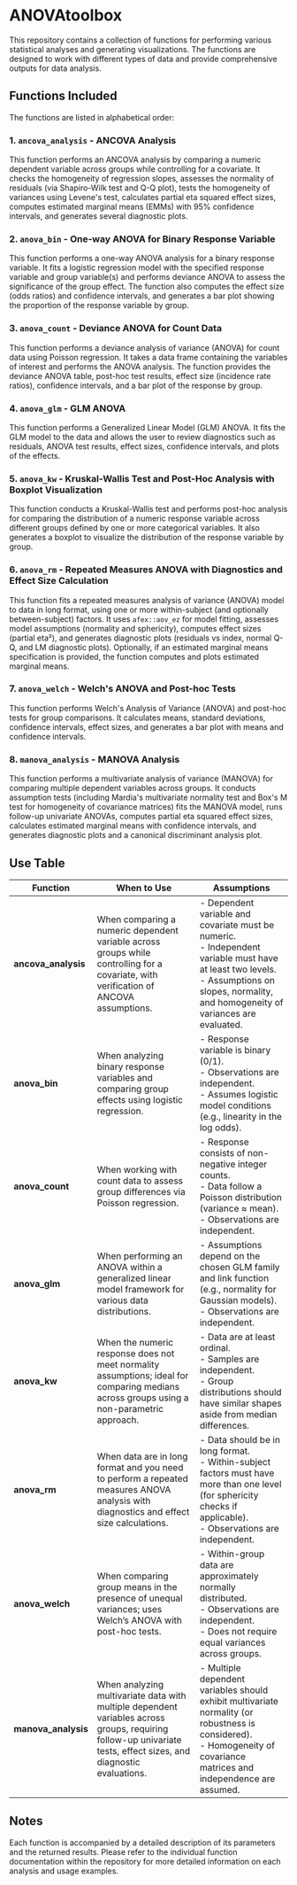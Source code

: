# ANOVAtoolbox

This repository contains a collection of functions for performing various statistical analyses and generating visualizations. The functions are designed to work with different types of data and provide comprehensive outputs for data analysis.

## Functions Included
The functions are listed in alphabetical order:

### 1. `ancova_analysis` - ANCOVA Analysis
This function performs an ANCOVA analysis by comparing a numeric dependent variable across groups while controlling for a covariate. It checks the homogeneity of regression slopes, assesses the normality of residuals (via Shapiro-Wilk test and Q-Q plot), tests the homogeneity of variances using Levene's test, calculates partial eta squared effect sizes, computes estimated marginal means (EMMs) with 95% confidence intervals, and generates several diagnostic plots.

### 2. `anova_bin` - One-way ANOVA for Binary Response Variable
This function performs a one-way ANOVA analysis for a binary response variable. It fits a logistic regression model with the specified response variable and group variable(s) and performs deviance ANOVA to assess the significance of the group effect. The function also computes the effect size (odds ratios) and confidence intervals, and generates a bar plot showing the proportion of the response variable by group.

### 3. `anova_count` - Deviance ANOVA for Count Data
This function performs a deviance analysis of variance (ANOVA) for count data using Poisson regression. It takes a data frame containing the variables of interest and performs the ANOVA analysis. The function provides the deviance ANOVA table, post-hoc test results, effect size (incidence rate ratios), confidence intervals, and a bar plot of the response by group.

### 4. `anova_glm` - GLM ANOVA
This function performs a Generalized Linear Model (GLM) ANOVA. It fits the GLM model to the data and allows the user to review diagnostics such as residuals, ANOVA test results, effect sizes, confidence intervals, and plots of the effects.

### 5. `anova_kw` - Kruskal-Wallis Test and Post-Hoc Analysis with Boxplot Visualization
This function conducts a Kruskal-Wallis test and performs post-hoc analysis for comparing the distribution of a numeric response variable across different groups defined by one or more categorical variables. It also generates a boxplot to visualize the distribution of the response variable by group.

### 6. `anova_rm` - Repeated Measures ANOVA with Diagnostics and Effect Size Calculation
This function fits a repeated measures analysis of variance (ANOVA) model to data in long format, using one or more within-subject (and optionally between-subject) factors. It uses `afex::aov_ez` for model fitting, assesses model assumptions (normality and sphericity), computes effect sizes (partial eta²), and generates diagnostic plots (residuals vs index, normal Q-Q, and LM diagnostic plots). Optionally, if an estimated marginal means specification is provided, the function computes and plots estimated marginal means.

### 7. `anova_welch` - Welch's ANOVA and Post-hoc Tests
This function performs Welch's Analysis of Variance (ANOVA) and post-hoc tests for group comparisons. It calculates means, standard deviations, confidence intervals, effect sizes, and generates a bar plot with means and confidence intervals.

### 8. `manova_analysis` - MANOVA Analysis
This function performs a multivariate analysis of variance (MANOVA) for comparing multiple dependent variables across groups. It conducts assumption tests (including Mardia's multivariate normality test and Box's M test for homogeneity of covariance matrices) fits the MANOVA model, runs follow-up univariate ANOVAs, computes partial eta squared effect sizes, calculates estimated marginal means with confidence intervals, and generates diagnostic plots and a canonical discriminant analysis plot.

## Use Table

| Function            | When to Use                                                                                                                   | Assumptions                                                                                                                                         |
|---------------------|-------------------------------------------------------------------------------------------------------------------------------|-----------------------------------------------------------------------------------------------------------------------------------------------------|
| **ancova_analysis** | When comparing a numeric dependent variable across groups while controlling for a covariate, with verification of ANCOVA assumptions. | - Dependent variable and covariate must be numeric.<br>- Independent variable must have at least two levels.<br>- Assumptions on slopes, normality, and homogeneity of variances are evaluated. |
| **anova_bin**       | When analyzing binary response variables and comparing group effects using logistic regression.                                | - Response variable is binary (0/1).<br>- Observations are independent.<br>- Assumes logistic model conditions (e.g., linearity in the log odds). |
| **anova_count**     | When working with count data to assess group differences via Poisson regression.                                             | - Response consists of non-negative integer counts.<br>- Data follow a Poisson distribution (variance ≈ mean).<br>- Observations are independent. |
| **anova_glm**       | When performing an ANOVA within a generalized linear model framework for various data distributions.                         | - Assumptions depend on the chosen GLM family and link function (e.g., normality for Gaussian models).<br>- Observations are independent.         |
| **anova_kw**        | When the numeric response does not meet normality assumptions; ideal for comparing medians across groups using a non-parametric approach. | - Data are at least ordinal.<br>- Samples are independent.<br>- Group distributions should have similar shapes aside from median differences.    |
| **anova_rm**        | When data are in long format and you need to perform a repeated measures ANOVA analysis with diagnostics and effect size calculations. | - Data should be in long format.<br>- Within-subject factors must have more than one level (for sphericity checks if applicable).<br>- Observations are independent. |
| **anova_welch**     | When comparing group means in the presence of unequal variances; uses Welch’s ANOVA with post-hoc tests.                        | - Within-group data are approximately normally distributed.<br>- Observations are independent.<br>- Does not require equal variances across groups. |
| **manova_analysis** | When analyzing multivariate data with multiple dependent variables across groups, requiring follow-up univariate tests, effect sizes, and diagnostic evaluations. | - Multiple dependent variables should exhibit multivariate normality (or robustness is considered).<br>- Homogeneity of covariance matrices and independence are assumed. |

## Notes
Each function is accompanied by a detailed description of its parameters and the returned results. Please refer to the individual function documentation within the repository for more detailed information on each analysis and usage examples.
